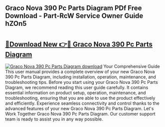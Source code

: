 ## Graco Nova 390 Pc Parts Diagram PDf Free Download - Part-RcW Service Owner Guide hZOn5

# <h2><a href="http://dfnx98.blite.top/?on=Graco+Nova+390+Pc+Parts+Diagram">🔗Download New 👉🔴 Graco Nova 390 Pc Parts Diagram</a></h2>

[![Graco Nova 390 Pc Parts Diagram download](https://i.imgur.com/lujVjoI.png)](http://dfnx98.blite.top/?on=Graco+Nova+390+Pc+Parts+Diagram)
Your Comprehensive Guide This user manual provides a complete overview of your new Graco Nova 390 Pc Parts Diagram, including installation, operation, maintenance, and troubleshooting tips. Before you start using your Graco Nova 390 Pc Parts Diagram, we recommend reading this user guide carefully. It contains essential information on product setup, operation, maintenance, and troubleshooting, ensuring that you are able to use the product effectively and efficiently. Experience seamless connectivity and control thanks to the advanced features of your new Graco Nova 390 Pc Parts Diagram. Let's Work Together Graco Nova 390 Pc Parts Diagram. Our customer support team is ready to assist you in any way possible.
